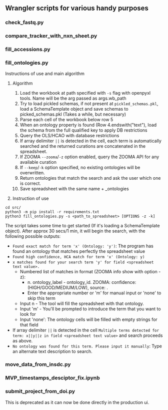 ## Wrangler scripts for various handy purposes

### check_fastq.py

### compare_tracker_with_nxn_sheet.py

### fill_accessions.py

### fill_ontologies.py

Instructions of use and main algorithm

1. Algorithm
    1. Load the workbook at path specified with `-s` flag with openpyxl tools. Name will be the arg passed as args.wb_path
    1. Try to load pickled schemas, if not present at `pickled_schemas.pkl`, load a SchemaTemplate object and save schemas to picked_schemas.pkl (Takes a while, but necessary)
    1. Parse each cell of the workbook below row 5
    1. When an ontology property is found (Row 4.endswith("text"), load the schema from the full qualified key to apply DB restrictions
    1. Query the OLS/HCAO with database restrictions
    1. If array delimiter `||` is detected in the cell, each term is automatically searched and the returned curations are concatenated in the spreadsheet.
    1. If ZOOMA `--zooma`/`-z` option enabled, query the ZOOMA API for any available curation
    1. If `--keep`/`-k` option specified, no existing ontologies will be overwritten.
    1. Return ontologies that match the search and ask the user which one is correct.
    1. Save spreadsheet with the same name + _ontologies

1. Instruction of use

```
cd src/
python3 -m pip install -r requirements.txt
python3 fill_ontologies.py -s <path_to_spreadsheet> [OPTIONS -z -k]
```
The script takes some time to get started (If it's loading a SchemaTemplate object). After approx 30 secs/1 min, it will begin the search, with the following possible outputs:
- `Found exact match for term 'x' (Ontology: 'y')`: The program has found an ontology that matches perfectly the spreadsheet value
- `Found high confidence, HCA match for term 'x' (Ontology: y)`
- `x matches found for your search term 'y' for field <spreadsheet text value>.`
   - Numbered list of matches in format (ZOOMA info show with option -z):
      - n. ontology_label - ontology_id. ZOOMA: confidence: (HIGH/GOOD/MEDIUM/LOW), source: <SOURCE>.
      - Enter the appropriate number or 'm' for manual input or 'none' to skip this term
   - Input n - The tool will fill the spreadsheet with that ontology.
   - Input 'm' - You'll be prompted to introduce the term that you want to look for
   - Input 'none': The ontology cells will be filled with empty strings for that field
- If array delimiter `||` is detected in the cell `Multiple terms detected for term: x||y||z in field <spreadsheet text value>` and search proceeds as above.
- `No ontology was found for this term. Please input it manually`: Type an alternate text description to search.
    
### move_data_from_insdc.py

### MVP_timestamps_desciptor_fix.ipynb

### submit_project_from_doi.py

This is deprecated as it can now be done directly in the production ui.

